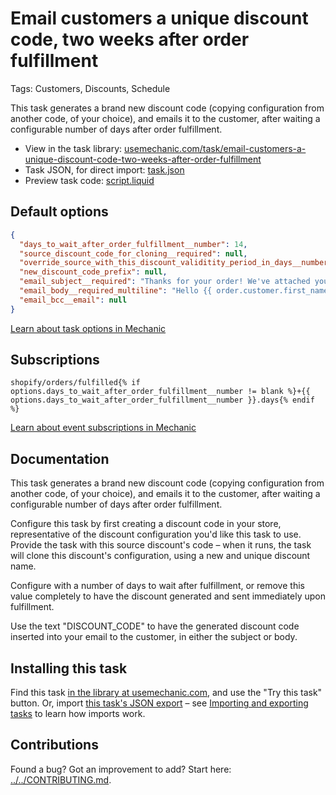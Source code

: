 # Email customers a unique discount code, two weeks after order fulfillment

Tags: Customers, Discounts, Schedule

This task generates a brand new discount code (copying configuration from another code, of your choice), and emails it to the customer, after waiting a configurable number of days after order fulfillment.

* View in the task library: [usemechanic.com/task/email-customers-a-unique-discount-code-two-weeks-after-order-fulfillment](https://usemechanic.com/task/email-customers-a-unique-discount-code-two-weeks-after-order-fulfillment)
* Task JSON, for direct import: [task.json](../../tasks/email-customers-a-unique-discount-code-two-weeks-after-order-fulfillment.json)
* Preview task code: [script.liquid](./script.liquid)

## Default options

```json
{
  "days_to_wait_after_order_fulfillment__number": 14,
  "source_discount_code_for_cloning__required": null,
  "override_source_with_this_discount_validitity_period_in_days__number": null,
  "new_discount_code_prefix": null,
  "email_subject__required": "Thanks for your order! We've attached your discount. :)",
  "email_body__required_multiline": "Hello {{ order.customer.first_name | default: \"there\" }},\n\nThanks for your order ({{ order.name }})! You can use the discount code DISCOUNT_CODE on your  next order.\n\nCheers,\n{{ shop.name }}",
  "email_bcc__email": null
}
```

[Learn about task options in Mechanic](https://docs.usemechanic.com/article/471-task-options)

## Subscriptions

```liquid
shopify/orders/fulfilled{% if options.days_to_wait_after_order_fulfillment__number != blank %}+{{ options.days_to_wait_after_order_fulfillment__number }}.days{% endif %}
```

[Learn about event subscriptions in Mechanic](https://docs.usemechanic.com/article/408-subscriptions)

## Documentation

This task generates a brand new discount code (copying configuration from another code, of your choice), and emails it to the customer, after waiting a configurable number of days after order fulfillment.

Configure this task by first creating a discount code in your store, representative of the discount configuration you'd like this task to use. Provide the task with this source discount's code – when it runs, the task will clone this discount's configuration, using a new and unique discount name.

Configure with a number of days to wait after fulfillment, or remove this value completely to have the discount generated and sent immediately upon fulfillment.

Use the text "DISCOUNT_CODE" to have the generated discount code inserted into your email to the customer, in either the subject or body.

## Installing this task

Find this task [in the library at usemechanic.com](https://usemechanic.com/task/email-customers-a-unique-discount-code-two-weeks-after-order-fulfillment), and use the "Try this task" button. Or, import [this task's JSON export](../../tasks/email-customers-a-unique-discount-code-two-weeks-after-order-fulfillment.json) – see [Importing and exporting tasks](https://docs.usemechanic.com/article/505-importing-and-exporting-tasks) to learn how imports work.

## Contributions

Found a bug? Got an improvement to add? Start here: [../../CONTRIBUTING.md](../../CONTRIBUTING.md).
